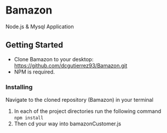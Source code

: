 # Bamazon
Node.js &amp; Mysql Application

## Getting Started

* Clone Bamazon to your desktop: https://github.com/dcgutierrez93/Bamazon.git <br>
* NPM is required.

### Installing

Navigate to the cloned repository (Bamazon) in your terminal <br>
1. In each of the project directories run the following command <br>
    `npm install`
2. Then cd your way into bamazonCustomer.js
